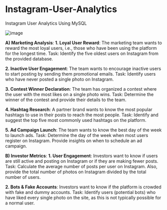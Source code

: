 # Instagram-User-Analytics
Instagram User Analytics Using MySQL

![image](https://github.com/user-attachments/assets/c646dd39-64a9-4787-abe7-cb0c7d37af7a)

**A) Marketing Analysis**:
**1.	Loyal User Reward**: The marketing team wants to reward the most loyal users, i.e., those who have been using the platform for the longest time.
   Task: Identify the five oldest users on Instagram from the provided database.

**2.	Inactive User Engagement**: The team wants to encourage inactive users to start posting by sending them promotional emails.
   Task: Identify users who have never posted a single photo on Instagram.

**3.	Contest Winner Declaration**: The team has organized a contest where the user with the most likes on a single photo wins.
    Task: Determine the winner of the contest and provide their details to the team.

**4.	Hashtag Research**: A partner brand wants to know the most popular hashtags to use in their posts to reach the most people.
    Task: Identify and suggest the top five most commonly used hashtags on the platform.

**5.	Ad Campaign Launch**: The team wants to know the best day of the week to launch ads. 
    Task: Determine the day of the week when most users register on Instagram. Provide insights on when to schedule an ad campaign.


**B) Investor Metrics**:
**1.	User Engagement**: Investors want to know if users are still active and posting on Instagram or if they are making fewer posts.
    Task: Calculate the average number of posts per user on Instagram. Also, provide the total number of photos on Instagram divided by the total number of users.

**2.	Bots & Fake Accounts**: Investors want to know if the platform is crowded
with fake and dummy accounts.
    Task: Identify users (potential bots) who have liked every single photo on the site, as this is not typically possible for a normal user.


